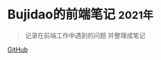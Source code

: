 <!-- ![logo](_media/icon.svg) -->

# Bujidao的前端笔记 <small>2021年</small>

> 记录在前端工作中遇到的问题 并整理成笔记

[GitHub](https://github.com/docsifyjs/docsify/)
